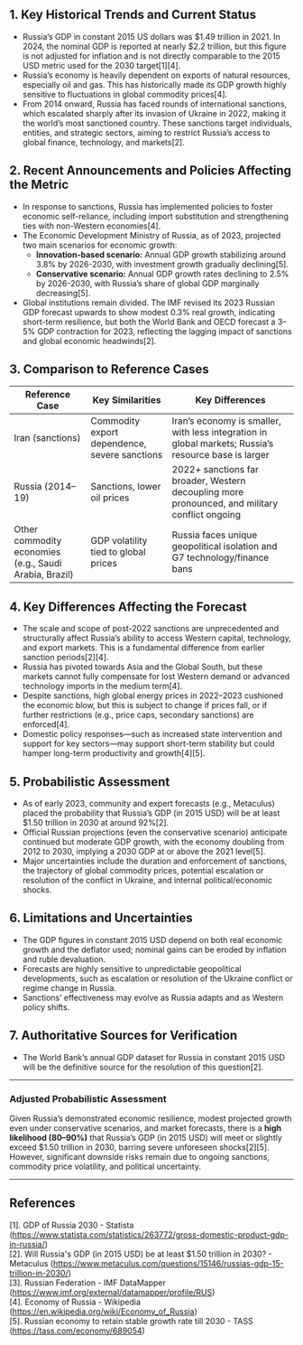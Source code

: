 ## 1. Key Historical Trends and Current Status

- Russia’s GDP in constant 2015 US dollars was $1.49 trillion in 2021. In 2024, the nominal GDP is reported at nearly $2.2 trillion, but this figure is not adjusted for inflation and is not directly comparable to the 2015 USD metric used for the 2030 target[1][4].
- Russia’s economy is heavily dependent on exports of natural resources, especially oil and gas. This has historically made its GDP growth highly sensitive to fluctuations in global commodity prices[4].
- From 2014 onward, Russia has faced rounds of international sanctions, which escalated sharply after its invasion of Ukraine in 2022, making it the world’s most sanctioned country. These sanctions target individuals, entities, and strategic sectors, aiming to restrict Russia’s access to global finance, technology, and markets[2].

## 2. Recent Announcements and Policies Affecting the Metric

- In response to sanctions, Russia has implemented policies to foster economic self-reliance, including import substitution and strengthening ties with non-Western economies[4].
- The Economic Development Ministry of Russia, as of 2023, projected two main scenarios for economic growth:
  - **Innovation-based scenario:** Annual GDP growth stabilizing around 3.8% by 2026-2030, with investment growth gradually declining[5].
  - **Conservative scenario:** Annual GDP growth rates declining to 2.5% by 2026-2030, with Russia’s share of global GDP marginally decreasing[5].
- Global institutions remain divided. The IMF revised its 2023 Russian GDP forecast upwards to show modest 0.3% real growth, indicating short-term resilience, but both the World Bank and OECD forecast a 3–5% GDP contraction for 2023, reflecting the lagging impact of sanctions and global economic headwinds[2].

## 3. Comparison to Reference Cases

| Reference Case | Key Similarities                      | Key Differences                        |
|----------------|--------------------------------------|----------------------------------------|
| Iran (sanctions) | Commodity export dependence, severe sanctions | Iran’s economy is smaller, with less integration in global markets; Russia’s resource base is larger |
| Russia (2014–19) | Sanctions, lower oil prices         | 2022+ sanctions far broader, Western decoupling more pronounced, and military conflict ongoing      |
| Other commodity economies (e.g., Saudi Arabia, Brazil) | GDP volatility tied to global prices   | Russia faces unique geopolitical isolation and G7 technology/finance bans                         |

## 4. Key Differences Affecting the Forecast

- The scale and scope of post-2022 sanctions are unprecedented and structurally affect Russia’s ability to access Western capital, technology, and export markets. This is a fundamental difference from earlier sanction periods[2][4].
- Russia has pivoted towards Asia and the Global South, but these markets cannot fully compensate for lost Western demand or advanced technology imports in the medium term[4].
- Despite sanctions, high global energy prices in 2022–2023 cushioned the economic blow, but this is subject to change if prices fall, or if further restrictions (e.g., price caps, secondary sanctions) are enforced[4].
- Domestic policy responses—such as increased state intervention and support for key sectors—may support short-term stability but could hamper long-term productivity and growth[4][5].

## 5. Probabilistic Assessment

- As of early 2023, community and expert forecasts (e.g., Metaculus) placed the probability that Russia’s GDP (in 2015 USD) will be at least $1.50 trillion in 2030 at around 92%[2].
- Official Russian projections (even the conservative scenario) anticipate continued but moderate GDP growth, with the economy doubling from 2012 to 2030, implying a 2030 GDP at or above the 2021 level[5].
- Major uncertainties include the duration and enforcement of sanctions, the trajectory of global commodity prices, potential escalation or resolution of the conflict in Ukraine, and internal political/economic shocks.

## 6. Limitations and Uncertainties

- The GDP figures in constant 2015 USD depend on both real economic growth and the deflator used; nominal gains can be eroded by inflation and ruble devaluation.
- Forecasts are highly sensitive to unpredictable geopolitical developments, such as escalation or resolution of the Ukraine conflict or regime change in Russia.
- Sanctions’ effectiveness may evolve as Russia adapts and as Western policy shifts.

## 7. Authoritative Sources for Verification

- The World Bank’s annual GDP dataset for Russia in constant 2015 USD will be the definitive source for the resolution of this question[2].

---

### Adjusted Probabilistic Assessment

Given Russia’s demonstrated economic resilience, modest projected growth even under conservative scenarios, and market forecasts, there is a **high likelihood (80–90%)** that Russia’s GDP (in 2015 USD) will meet or slightly exceed $1.50 trillion in 2030, barring severe unforeseen shocks[2][5]. However, significant downside risks remain due to ongoing sanctions, commodity price volatility, and political uncertainty.

---

## References
[1]. GDP of Russia 2030 - Statista (https://www.statista.com/statistics/263772/gross-domestic-product-gdp-in-russia/)  
[2]. Will Russia's GDP (in 2015 USD) be at least $1.50 trillion in 2030? - Metaculus (https://www.metaculus.com/questions/15146/russias-gdp-15-trillion-in-2030/)  
[3]. Russian Federation - IMF DataMapper (https://www.imf.org/external/datamapper/profile/RUS)  
[4]. Economy of Russia - Wikipedia (https://en.wikipedia.org/wiki/Economy_of_Russia)  
[5]. Russian economy to retain stable growth rate till 2030 - TASS (https://tass.com/economy/689054)